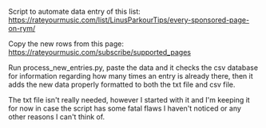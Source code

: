 Script to automate data entry of this list: https://rateyourmusic.com/list/LinusParkourTips/every-sponsored-page-on-rym/

Copy the new rows from this page: https://rateyourmusic.com/subscribe/supported_pages

Run process_new_entries.py, paste the data and it checks the csv database for information regarding how many times an entry is already there, then it adds the new data properly formatted to both the txt file and csv file.

The txt file isn't really needed, however I started with it and I'm keeping it for now in case the script has some fatal flaws I haven't noticed or any other reasons I can't think of.
